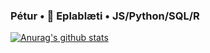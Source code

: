 ### Pétur • 🍎 Eplablæti • JS/Python/SQL/R

[![Anurag's github stats](https://github-readme-stats.vercel.app/api?username=PeturSteinn&show_icons=true&hide_border=true)](https://github.com/anuraghazra/github-readme-stats)
